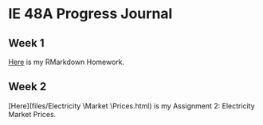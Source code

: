 ﻿# IE 48A Progress Journal

## Week 1
[Here](files/IE48A.Ass.html) is my RMarkdown Homework.
## Week 2
[Here](files/Electricity \Market \Prices.html) is my Assignment 2: Electricity Market Prices.
